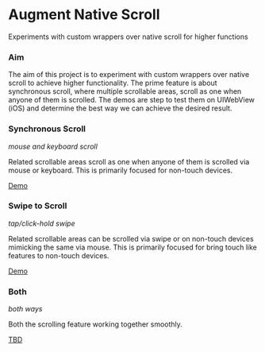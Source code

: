 # Augment Native Scroll
Experiments with custom wrappers over native scroll for higher functions

### Aim
The aim of this project is to experiment with custom wrappers over native scroll to achieve higher functionality. The prime feature is about synchronous scroll, where multiple scrollable areas, scroll as one when anyone of them is scrolled. The demos are step to test them on UIWebView (iOS) and determine the best way we can achieve the desired result.

### Synchronous Scroll

_mouse and keyboard scroll_

Related scrollable areas scroll as one when anyone of them is scrolled via mouse or keyboard. This is primarily focused for non-touch devices.

[Demo](https://iamvijaydev.github.io/augment-native-scroll/#/synchronous-scroll)

### Swipe to Scroll
_tap/click-hold swipe_

Related scrollable areas can be scrolled via swipe or on non-touch devices mimicking the same via mouse. This is primarily focused for bring touch like features to non-touch devices.

[Demo](https://iamvijaydev.github.io/augment-native-scroll/#/swipe-to-scroll)

### Both

_both ways_

Both the scrolling feature working together smoothly.

[TBD](https://iamvijaydev.github.io/augment-native-scroll/)
